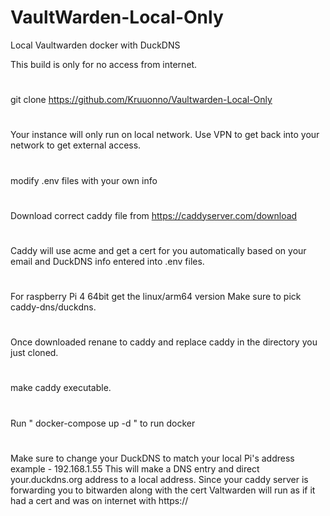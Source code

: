 

# VaultWarden-Local-Only

Local Vaultwarden docker with DuckDNS

This build is only for no access from internet.
#
#
#
git clone https://github.com/Kruuonno/Vaultwarden-Local-Only
#
Your instance will only run on local network.
Use VPN to get back into your network to get external access.
#
modify .env files with your own info
#
Download correct caddy file from https://caddyserver.com/download
#
Caddy will use acme and get a cert for you automatically
based on your email and DuckDNS info entered into .env files.
#
For raspberry Pi 4 64bit get the linux/arm64 version
Make sure to pick caddy-dns/duckdns.
#
Once downloaded renane to caddy and replace caddy in the directory you just cloned.
#
make caddy executable.
#
#
#
Run " docker-compose up -d " to run docker
#
Make sure to change your DuckDNS to match your local Pi's 
address example - 192.168.1.55 
This will make a DNS entry and direct your.duckdns.org address to a local address.
Since your caddy server is forwarding you to bitwarden along with the cert 
Valtwarden will run as if it had a cert and was on internet with https://
#
#



